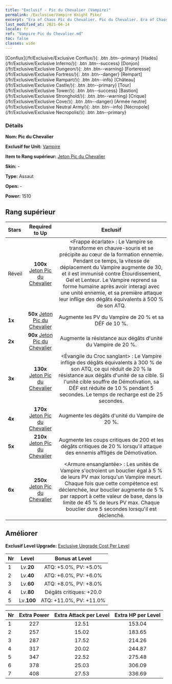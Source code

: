 ```yaml
---
title: "Exclusif - Pic du Chevalier (Vampire)"
permalink: /Exclusive/Vampire Knight Pike/
excerpt: "Era of Chaos Pic du Chevalier. Pic du Chevalier. Era of Chaos Exclusif Pic du Chevalier. Vampire Exclusif."
last_modified_at: 2021-04-14
locale: fr
ref: "Vampire Pic du Chevalier.md"
toc: false
classes: wide
---
```

 [Conflux](/fr/Exclusive/Exclusive Conflux/){: .btn .btn--primary} [Hadès](/fr/Exclusive/Exclusive Inferno/){: .btn .btn--success} [Donjon](/fr/Exclusive/Exclusive Dungeon/){: .btn .btn--warning} [Forteresse](/fr/Exclusive/Exclusive Fortress/){: .btn .btn--danger} [Rempart](/fr/Exclusive/Exclusive Rampart/){: .btn .btn--info} [Château](/fr/Exclusive/Exclusive Castle/){: .btn .btn--primary} [Tour](/fr/Exclusive/Exclusive Tower/){: .btn .btn--success} [Bastion](/fr/Exclusive/Exclusive Stronghold/){: .btn .btn--warning} [Crique](/fr/Exclusive/Exclusive Cove/){: .btn .btn--danger} [Armée neutre](/fr/Exclusive/Exclusive Neutral Army/){: .btn .btn--info} [Nécropole](/fr/Exclusive/Exclusive Necropolis/){: .btn .btn--primary} 

### Détails
 **Nom: Pic du Chevalier** 

 **Exclusif for Unit:** [Vampire](/fr/units/Vampire/) 

 **Item to Rang supérieur:** [Jeton Pic du Chevalier](/fr/Items/con_916/)

 **Skin:** -

 **Type:** Assaut

 **Open:** -

 **Power:** 1510

## Rang supérieur

  |     Stars    |  Required to Up | Exclusif |
  |:-------------|:---------------:|:---------------:|
  |  Réveil  | **100x** [Jeton Pic du Chevalier](/fr/Items/con_916/) | <Frappe écarlate> : Le Vampire se transforme en chauve-souris et se précipite au cœur de la formation ennemie. Pendant ce temps, la vitesse de déplacement du Vampire augmente de 30, et il est immunisé contre Étourdissement, Gel et Lenteur. Le Vampire reprend sa forme humaine après avoir interagi avec une unité ennemie, et sa première attaque leur inflige des dégâts équivalents à 500 % de son ATQ. |
  | **1x** <i class="fas fa-star"/> | **50x** [Jeton Pic du Chevalier](/fr/Items/con_916/) | Augmente les PV du Vampire de 20 % et sa DÉF de 10 %. |
  | **2x** <i class="fas fa-star"/> | **90x** [Jeton Pic du Chevalier](/fr/Items/con_916/) | Augmente la résistance aux dégâts d'unité du Vampire de 20 %. |
  | **3x** <i class="fas fa-star"/> | **130x** [Jeton Pic du Chevalier](/fr/Items/con_916/) | <Évangile du Croc sanglant> : Le Vampire inflige des dégâts équivalents à 300 % de son ATQ, ce qui réduit de 20 % la résistance aux dégâts d'unité de sa cible. Si l'unité cible souffre de Démotivation, sa DÉF est réduite de 10 % pendant 5 secondes. Le temps de recharge est de 25 secondes. |
  | **4x** <i class="fas fa-star"/> | **170x** [Jeton Pic du Chevalier](/fr/Items/con_916/) | Augmente les dégâts d'unité du Vampire de 20 %. |
  | **5x** <i class="fas fa-star"/> | **210x** [Jeton Pic du Chevalier](/fr/Items/con_916/) | Augmente les coups critiques de 200 et les dégâts critiques de 20 % lorsqu'il attaque des ennemis affligés de Démotivation. |
  | **6x** <i class="fas fa-star"/> | **250x** [Jeton Pic du Chevalier](/fr/Items/con_916/) | <Armure ensanglantée> : Les unités de Vampire s'octroient un bouclier égal à 5 % de leurs PV max lorsqu'un Vampire meurt. Chaque fois que cette compétence est déclenchée, leur bouclier augmente de 5 % par rapport à cette valeur de base, dans la limite de 45 % de leurs PV max. Chaque bouclier dure 5 secondes lorsqu'il est déclenché. |


## Améliorer
 **Exclusif Level Upgrade:** [Exclusive Upgrade Cost Per Level](/Exclusive/ExclusiveUpgradeCostPerLevel/)

  |  Nr  |   Level  | Bonus at Level |
  |:-----|:--------:|:--------------:|
  | 1 | Lv.**20** | ATQ: +5.0%, PV: +5.0% |
  | 2 | Lv.**40** | ATQ: +6.0%, PV: +6.0% |
  | 3 | Lv.**60** | ATQ: +8.0%, PV: +8.0% |
  | 4 | Lv.**80** | Dégâts critiques: +20.0 |
  | 5 | Lv.**100** | ATQ: +11.0%, PV: +11.0% |


  |  Nr  |  Extra Power | Extra Attack per Level | Extra HP per Level |
  |:-----|:--------:|:--------:|:--------:|
  | 1 | 227 | 12.51 | 153.04 |
  | 2 | 257 | 15.02 | 183.65 |
  | 3 | 287 | 17.52 | 214.26 |
  | 4 | 317 | 20.02 | 244.87 |
  | 5 | 347 | 22.52 | 275.48 |
  | 6 | 378 | 25.03 | 306.09 |
  | 7 | 408 | 27.53 | 336.69 |


